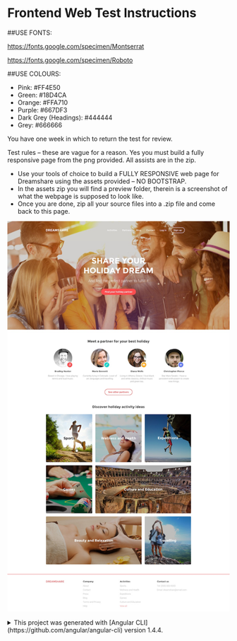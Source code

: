 # Frontend Web Test Instructions

##USE FONTS:

https://fonts.google.com/specimen/Montserrat

https://fonts.google.com/specimen/Roboto

##USE COLOURS:

* Pink: #FF4E50
* Green: #18D4CA
* Orange: #FFA710
* Purple: #667DF3
* Dark Grey (Headings): #444444
* Grey: #666666

You have one week in which to return the test for review.

Test rules – these are vague for a reason. Yes you must build a fully responsive page from the png provided. All assists are in the zip.
* Use your tools of choice to build a FULLY RESPONSIVE web page for Dreamshare using the assets provided – NO BOOTSTRAP.
* In the assets zip you will find a preview folder, therein is a screenshot of what the webpage is supposed to look like.
* Once you are done, zip all your source files into a .zip file and come back to this page.

![Alt text](/page-1-dreamshare_desktop.jpg?raw=true "Design to be implemented")

<details>

<summary>This project was generated with [Angular CLI](https://github.com/angular/angular-cli) version 1.4.4.</summary>

## Development server

Run `ng serve` for a dev server. Navigate to `http://localhost:4200/`. The app will automatically reload if you change any of the source files.

## Code scaffolding

Run `ng generate component component-name` to generate a new component. You can also use `ng generate directive|pipe|service|class|guard|interface|enum|module`.

## Build

Run `ng build` to build the project. The build artifacts will be stored in the `dist/` directory. Use the `-prod` flag for a production build.

## Running unit tests

Run `ng test` to execute the unit tests via [Karma](https://karma-runner.github.io).

## Running end-to-end tests

Run `ng e2e` to execute the end-to-end tests via [Protractor](http://www.protractortest.org/).

## Further help

To get more help on the Angular CLI use `ng help` or go check out the [Angular CLI README](https://github.com/angular/angular-cli/blob/master/README.md).
</details>
